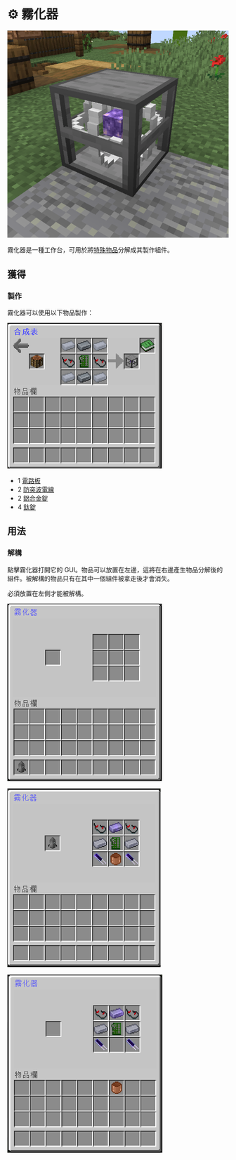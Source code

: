 # ⚙ 霧化器

![](<../.gitbook/assets/image (40).png>)

霧化器是一種工作台，可用於將[特殊物品](../space/itemlist.md)分解成其製作組件。

## 獲得

### 製作

霧化器可以使用以下物品製作：

![](<../.gitbook/assets/image (209).png>)

* 1 [電路板](Circuit-Board.md)
* 2 [防突波電線](Surge-Proof-Wire.md)
* 2 [鋁合金錠](aluminium-alloy-ingot.md)
* 4 [鈦錠](titanium-ingot.md)

## 用法

### 解構

點擊霧化器打開它的 GUI。物品可以放置在左邊，這將在右邊產生物品分解後的組件。被解構的物品只有在其中一個組件被拿走後才會消失。

必須放置在左側才能被解構。

![](<../.gitbook/assets/image (41).png>)

![](<../.gitbook/assets/image (43).png>)

![](<../.gitbook/assets/image (44).png>)
